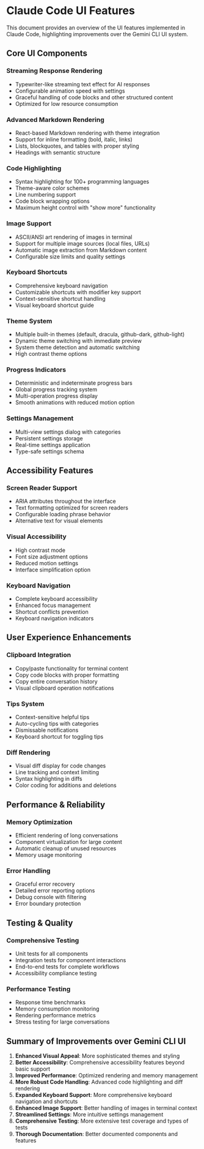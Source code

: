 # Claude Code UI Features

This document provides an overview of the UI features implemented in Claude Code, highlighting improvements over the Gemini CLI UI system.

## Core UI Components

### Streaming Response Rendering
- Typewriter-like streaming text effect for AI responses
- Configurable animation speed with settings
- Graceful handling of code blocks and other structured content
- Optimized for low resource consumption

### Advanced Markdown Rendering
- React-based Markdown rendering with theme integration
- Support for inline formatting (bold, italic, links)
- Lists, blockquotes, and tables with proper styling
- Headings with semantic structure

### Code Highlighting
- Syntax highlighting for 100+ programming languages
- Theme-aware color schemes
- Line numbering support
- Code block wrapping options
- Maximum height control with "show more" functionality

### Image Support
- ASCII/ANSI art rendering of images in terminal
- Support for multiple image sources (local files, URLs)
- Automatic image extraction from Markdown content
- Configurable size limits and quality settings

### Keyboard Shortcuts
- Comprehensive keyboard navigation
- Customizable shortcuts with modifier key support
- Context-sensitive shortcut handling
- Visual keyboard shortcut guide

### Theme System
- Multiple built-in themes (default, dracula, github-dark, github-light)
- Dynamic theme switching with immediate preview
- System theme detection and automatic switching
- High contrast theme options

### Progress Indicators
- Deterministic and indeterminate progress bars
- Global progress tracking system
- Multi-operation progress display
- Smooth animations with reduced motion option

### Settings Management
- Multi-view settings dialog with categories
- Persistent settings storage
- Real-time settings application
- Type-safe settings schema

## Accessibility Features

### Screen Reader Support
- ARIA attributes throughout the interface
- Text formatting optimized for screen readers
- Configurable loading phrase behavior
- Alternative text for visual elements

### Visual Accessibility
- High contrast mode
- Font size adjustment options
- Reduced motion settings
- Interface simplification option

### Keyboard Navigation
- Complete keyboard accessibility
- Enhanced focus management
- Shortcut conflicts prevention
- Keyboard navigation indicators

## User Experience Enhancements

### Clipboard Integration
- Copy/paste functionality for terminal content
- Copy code blocks with proper formatting
- Copy entire conversation history
- Visual clipboard operation notifications

### Tips System
- Context-sensitive helpful tips
- Auto-cycling tips with categories
- Dismissable notifications
- Keyboard shortcut for toggling tips

### Diff Rendering
- Visual diff display for code changes
- Line tracking and context limiting
- Syntax highlighting in diffs
- Color coding for additions and deletions

## Performance & Reliability

### Memory Optimization
- Efficient rendering of long conversations
- Component virtualization for large content
- Automatic cleanup of unused resources
- Memory usage monitoring

### Error Handling
- Graceful error recovery
- Detailed error reporting options
- Debug console with filtering
- Error boundary protection

## Testing & Quality

### Comprehensive Testing
- Unit tests for all components
- Integration tests for component interactions
- End-to-end tests for complete workflows
- Accessibility compliance testing

### Performance Testing
- Response time benchmarks
- Memory consumption monitoring
- Rendering performance metrics
- Stress testing for large conversations

## Summary of Improvements over Gemini CLI UI

1. **Enhanced Visual Appeal**: More sophisticated themes and styling
2. **Better Accessibility**: Comprehensive accessibility features beyond basic support
3. **Improved Performance**: Optimized rendering and memory management
4. **More Robust Code Handling**: Advanced code highlighting and diff rendering
5. **Expanded Keyboard Support**: More comprehensive keyboard navigation and shortcuts
6. **Enhanced Image Support**: Better handling of images in terminal context
7. **Streamlined Settings**: More intuitive settings management
8. **Comprehensive Testing**: More extensive test coverage and types of tests
9. **Thorough Documentation**: Better documented components and features